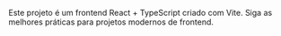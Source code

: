 <!-- Use este arquivo para fornecer instruções personalizadas específicas do workspace para o Copilot. Para mais detalhes, visite https://code.visualstudio.com/docs/copilot/copilot-customization#_use-a-githubcopilotinstructionsmd-file -->

Este projeto é um frontend React + TypeScript criado com Vite. Siga as melhores práticas para projetos modernos de frontend.
